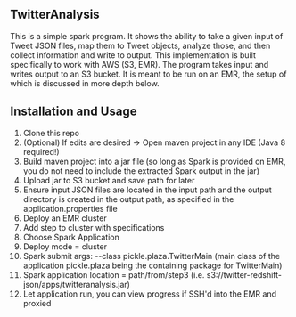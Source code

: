 ## TwitterAnalysis
This is a simple spark program. It shows the ability to take a given input of Tweet JSON files, map them to Tweet objects, analyze those, and then collect information and write to output. This implementation is built specifically to work with AWS (S3, EMR). The program takes input and writes output to an S3 bucket. It is meant to be run on an EMR, the setup of which is discussed in more depth below.
## Installation and Usage
1. Clone this repo
2. (Optional) If edits are desired -> Open maven project in any IDE (Java 8 required!)
3. Build maven project into a jar file (so long as Spark is provided on EMR, you do not need to include the extracted Spark output in the jar)
4. Upload jar to S3 bucket and save path for later
5. Ensure input JSON files are located in the input path and the output directory is created in the output path, as specified in the application.properties file
6. Deploy an EMR cluster
7. Add step to cluster with specifications
  1. Choose Spark Application
  2. Deploy mode = cluster
  3. Spark submit args: --class pickle.plaza.TwitterMain (main class of the application pickle.plaza being the containing package for TwitterMain)
  4. Spark application location = path/from/step3 (i.e. s3://twitter-redshift-json/apps/twitteranalysis.jar) 
8. Let application run, you can view progress if SSH'd into the EMR and proxied